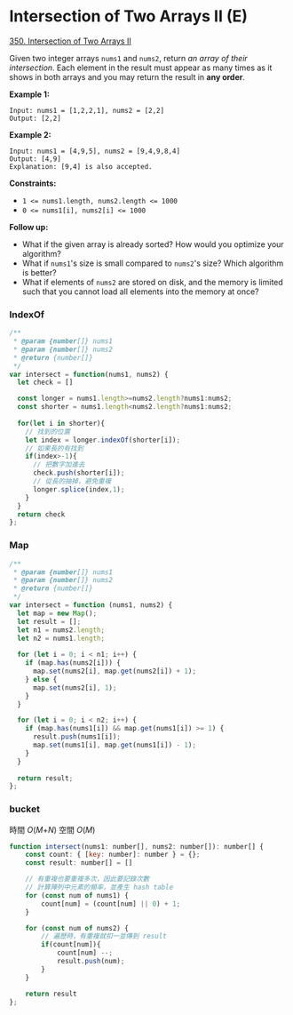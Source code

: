 # Intersection of Two Arrays II (E)

[350. Intersection of Two Arrays II](https://leetcode.com/problems/intersection-of-two-arrays-ii/)



Given two integer arrays `nums1` and `nums2`, return _an array of their intersection_. Each element in the result must appear as many times as it shows in both arrays and you may return the result in **any order**.

**Example 1:**

```
Input: nums1 = [1,2,2,1], nums2 = [2,2]
Output: [2,2]

```

**Example 2:**

```
Input: nums1 = [4,9,5], nums2 = [9,4,9,8,4]
Output: [4,9]
Explanation: [9,4] is also accepted.

```

**Constraints:**

* `1 <= nums1.length, nums2.length <= 1000`
* `0 <= nums1[i], nums2[i] <= 1000`

**Follow up:**

* What if the given array is already sorted? How would you optimize your algorithm?
* What if `nums1`'s size is small compared to `nums2`'s size? Which algorithm is better?
* What if elements of `nums2` are stored on disk, and the memory is limited such that you cannot load all elements into the memory at once?



### IndexOf

```jsx
/**
 * @param {number[]} nums1
 * @param {number[]} nums2
 * @return {number[]}
 */
var intersect = function(nums1, nums2) {
  let check = []

  const longer = nums1.length>=nums2.length?nums1:nums2;
  const shorter = nums1.length<nums2.length?nums1:nums2;
  
  for(let i in shorter){
    // 找到的位置
    let index = longer.indexOf(shorter[i]);
    // 如果長的有找到
    if(index>-1){
      // 把數字加進去
      check.push(shorter[i]);
      // 從長的抽掉，避免重複
      longer.splice(index,1);
    }
  }
  return check
};
```

### Map

```jsx
/**
 * @param {number[]} nums1
 * @param {number[]} nums2
 * @return {number[]}
 */
var intersect = function (nums1, nums2) {
  let map = new Map();
  let result = [];
  let n1 = nums2.length;
  let n2 = nums1.length;  
 
  for (let i = 0; i < n1; i++) {
    if (map.has(nums2[i])) {
      map.set(nums2[i], map.get(nums2[i]) + 1);
    } else {
      map.set(nums2[i], 1);
    }
  }

  for (let i = 0; i < n2; i++) {
    if (map.has(nums1[i]) && map.get(nums1[i]) >= 1) {
      result.push(nums1[i]);
      map.set(nums1[i], map.get(nums1[i]) - 1);
    }
  }
  
  return result;
};
```

### bucket

時間 _O_(_M_+_N_) 空間 _O_(_M_)

```jsx
function intersect(nums1: number[], nums2: number[]): number[] {
    const count: { [key: number]: number } = {};
    const result: number[] = []

    // 有重複也要重複多次，因此要記錄次數
    // 計算陣列中元素的頻率，並產生 hash table
    for (const num of nums1) {
        count[num] = (count[num] || 0) + 1;
    }

    for (const num of nums2) {
        // 遍歷時，有重複就扣一並傳到 result 
        if(count[num]){
            count[num] --;
            result.push(num);
        }
    }

    return result
};
```
